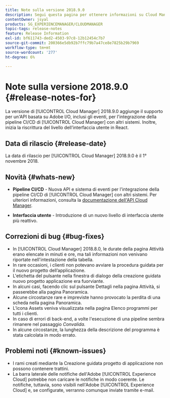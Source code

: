 ```yaml
---
title: Note sulla versione 2018.9.0
description: Segui questa pagina per ottenere informazioni su Cloud Manager 2018.9.0.
contentOwner: jsyal
products: SG_EXPERIENCEMANAGER/CLOUDMANAGER
topic-tags: release-notes
feature: Release Information
exl-id: bf611743-ded2-4503-97c8-12b12454c7b7
source-git-commit: 200366e5db92b7ffc79b7a47ce8e7825b29b7969
workflow-type: tm+mt
source-wordcount: '277'
ht-degree: 6%

---
```


# Note sulla versione 2018.9.0 {#release-notes-for}

La versione di [!UICONTROL Cloud Manager] 2018.9.0 aggiunge il supporto per un&#39;API basata su Adobe I/O, inclusi gli eventi, per l&#39;integrazione della pipeline CI/CD di [!UICONTROL Cloud Manager] con altri sistemi. Inoltre, inizia la riscrittura del livello dell’interfaccia utente in React.

## Data di rilascio {#release-date}

La data di rilascio per [!UICONTROL Cloud Manager] 2018.9.0 è il 1° novembre 2018.

## Novità {#whats-new}

* **Pipeline CI/CD** - Nuova API e sistema di eventi per l&#39;integrazione della pipeline CI/CD di [!UICONTROL Cloud Manager] con altri sistemi. Per ulteriori informazioni, consulta la [documentazione dell&#39;API Cloud Manager](https://www.adobe.io/apis/experiencecloud/cloud-manager/docs.html).

* **Interfaccia utente** - Introduzione di un nuovo livello di interfaccia utente più reattivo.

## Correzioni di bug {#bug-fixes}

* In [!UICONTROL Cloud Manager] 2018.8.0, le durate della pagina Attività erano elencate in minuti e ore, ma tali informazioni non venivano riportate nell&#39;intestazione della tabella.
* In rare occasioni, i clienti non potevano avviare la procedura guidata per il nuovo progetto dell’applicazione.
* L&#39;etichetta del pulsante nella finestra di dialogo della creazione guidata nuovo progetto applicazione era fuorviante.
* In alcuni casi, facendo clic sul pulsante Dettagli nella pagina Attività, si passerebbe alla pagina Panoramica.
* Alcune circostanze rare e impreviste hanno provocato la perdita di una scheda nella pagina Panoramica.
* L’icona Assets veniva visualizzata nella pagina Elenco programmi per tutti i clienti.
* In caso di errori di back-end, a volte l&#39;esecuzione di una pipeline sembra rimanere nel passaggio *Convalida*.
* In alcune circostanze, la lunghezza della descrizione del programma è stata calcolata in modo errato.

## Problemi noti {#known-issues}

* I rami creati mediante la Creazione guidata progetto di applicazione non possono contenere trattini.
* La barra laterale delle notifiche dell&#39;Adobe [!UICONTROL Experience Cloud] potrebbe non caricare le notifiche in modo coerente. Le notifiche, tuttavia, sono visibili nell&#39;Adobe [!UICONTROL Experience Cloud] e, se configurate, verranno comunque inviate tramite e-mail.
